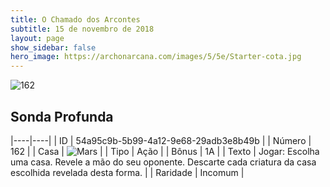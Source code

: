 ```yaml
---
title: O Chamado dos Arcontes
subtitle: 15 de novembro de 2018
layout: page
show_sidebar: false
hero_image: https://archonarcana.com/images/5/5e/Starter-cota.jpg
---
```


![162](https://cdn.keyforgegame.com/media/card_front/pt/341_162_J3M2V5CXFJ4W_pt.png)

## Sonda Profunda

|----|----|
| ID | 54a95c9b-5b99-4a12-9e68-29adb3e8b49b |
| Número | 162 |
| Casa | ![Mars](https://archonarcana.com/images/thumb/d/de/Mars.png/22px-Mars.png "Marte") |
| Tipo | Ação |
| Bônus | 1A |
| Texto | Jogar: Escolha uma casa. Revele a mão do seu oponente. Descarte cada criatura da casa escolhida revelada desta forma. |
| Raridade | Incomum |
